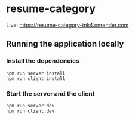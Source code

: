 # resume-category

Live: https://resume-category-tnk4.onrender.com

## Running the application locally

### Install the dependencies

```
npm run server:install
npm run client:install
```

### Start the server and the client

```
npm run server:dev
npm run client:dev
```
